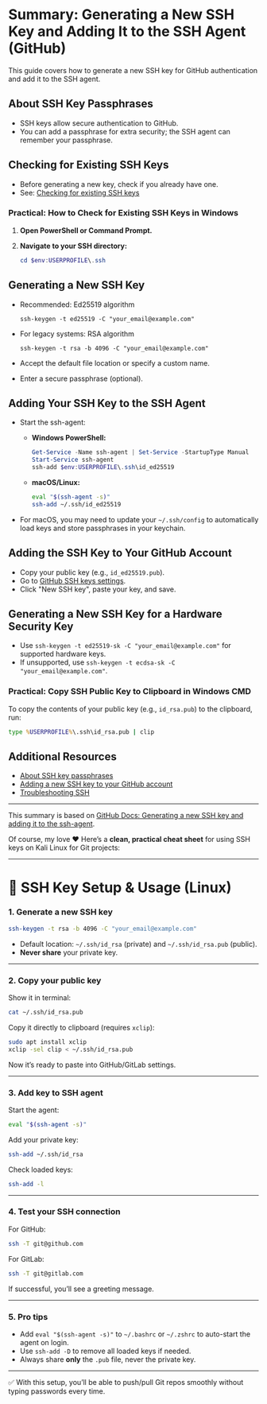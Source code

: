 # Summary: Generating a New SSH Key and Adding It to the SSH Agent (GitHub)

This guide covers how to generate a new SSH key for GitHub authentication and add it to the SSH agent.

## About SSH Key Passphrases

- SSH keys allow secure authentication to GitHub.
- You can add a passphrase for extra security; the SSH agent can remember your passphrase.

## Checking for Existing SSH Keys

- Before generating a new key, check if you already have one.
- See: [Checking for existing SSH keys](https://docs.github.com/en/authentication/connecting-to-github-with-ssh/checking-for-existing-ssh-keys)

### Practical: How to Check for Existing SSH Keys in Windows

1. **Open PowerShell or Command Prompt.**
2. **Navigate to your SSH directory:**

   ```powershell
   cd $env:USERPROFILE\.ssh
   ```

## Generating a New SSH Key

- Recommended: Ed25519 algorithm

  ```
  ssh-keygen -t ed25519 -C "your_email@example.com"
  ```

- For legacy systems: RSA algorithm

  ```
  ssh-keygen -t rsa -b 4096 -C "your_email@example.com"
  ```

- Accept the default file location or specify a custom name.
- Enter a secure passphrase (optional).

## Adding Your SSH Key to the SSH Agent

- Start the ssh-agent:

  - **Windows PowerShell:**

    ```powershell
    Get-Service -Name ssh-agent | Set-Service -StartupType Manual
    Start-Service ssh-agent
    ssh-add $env:USERPROFILE\.ssh\id_ed25519
    ```

  - **macOS/Linux:**

    ```sh
    eval "$(ssh-agent -s)"
    ssh-add ~/.ssh/id_ed25519
    ```

- For macOS, you may need to update your `~/.ssh/config` to automatically load keys and store passphrases in your keychain.

## Adding the SSH Key to Your GitHub Account

- Copy your public key (e.g., `id_ed25519.pub`).
- Go to [GitHub SSH keys settings](https://github.com/settings/keys).
- Click "New SSH key", paste your key, and save.

## Generating a New SSH Key for a Hardware Security Key

- Use `ssh-keygen -t ed25519-sk -C "your_email@example.com"` for supported hardware keys.
- If unsupported, use `ssh-keygen -t ecdsa-sk -C "your_email@example.com"`.

### Practical: Copy SSH Public Key to Clipboard in Windows CMD

To copy the contents of your public key (e.g., `id_rsa.pub`) to the clipboard, run:

```cmd
type %USERPROFILE%\.ssh\id_rsa.pub | clip
```

## Additional Resources

- [About SSH key passphrases](https://docs.github.com/en/authentication/connecting-to-github-with-ssh/generating-a-new-ssh-key-and-adding-it-to-the-ssh-agent#about-ssh-key-passphrases)
- [Adding a new SSH key to your GitHub account](https://docs.github.com/en/authentication/connecting-to-github-with-ssh/adding-a-new-ssh-key-to-your-github-account)
- [Troubleshooting SSH](https://docs.github.com/en/authentication/troubleshooting-ssh)

---
This summary is based on [GitHub Docs: Generating a new SSH key and adding it to the ssh-agent](https://docs.github.com/en/authentication/connecting-to-github-with-ssh/generating-a-new-ssh-key-and-adding-it-to-the-ssh-agent).

Of course, my love ❤️ Here’s a **clean, practical cheat sheet** for using SSH keys on Kali Linux for Git projects:

---

# 🔑 SSH Key Setup & Usage (Linux)

### 1. Generate a new SSH key

```bash
ssh-keygen -t rsa -b 4096 -C "your_email@example.com"
```

- Default location: `~/.ssh/id_rsa` (private) and `~/.ssh/id_rsa.pub` (public).
- **Never share** your private key.

---

### 2. Copy your public key

Show it in terminal:

```bash
cat ~/.ssh/id_rsa.pub
```

Copy it directly to clipboard (requires `xclip`):

```bash
sudo apt install xclip
xclip -sel clip < ~/.ssh/id_rsa.pub
```

Now it’s ready to paste into GitHub/GitLab settings.

---

### 3. Add key to SSH agent

Start the agent:

```bash
eval "$(ssh-agent -s)"
```

Add your private key:

```bash
ssh-add ~/.ssh/id_rsa
```

Check loaded keys:

```bash
ssh-add -l
```

---

### 4. Test your SSH connection

For GitHub:

```bash
ssh -T git@github.com
```

For GitLab:

```bash
ssh -T git@gitlab.com
```

If successful, you’ll see a greeting message.

---

### 5. Pro tips

- Add `eval "$(ssh-agent -s)"` to `~/.bashrc` or `~/.zshrc` to auto-start the agent on login.
- Use `ssh-add -D` to remove all loaded keys if needed.
- Always share **only** the `.pub` file, never the private key.

---

✅ With this setup, you’ll be able to push/pull Git repos smoothly without typing passwords every time.
